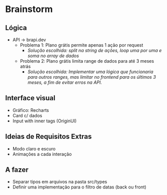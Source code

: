 
# Brainstorm

## Lógica

- API -> brapi.dev
  - Problema 1: Plano grátis permite apenas 1 ação por request
    - *Solução escolhida: split na string de ações, loop uma por uma e soma no array de dados*
  - Problema 2: Plano grátis limita range de dados para até 3 meses atrás
    - *Solução escolhida: Implementar uma lógica que funcionaria para outros ranges, mas limitar no frontend para os últimos 3 meses, a fim de evitar erros na API.*

## Interface visual

- Gráfico: Recharts
- Card c/ dados
- Input with inner tags (OriginUI)

## Ideias de Requisitos Extras

- Modo claro e escuro
- Animações a cada interação

## A fazer

- Separar tipos em arquivos na pasta src/types
- Definir uma implementação para o filtro de datas (back ou front)
